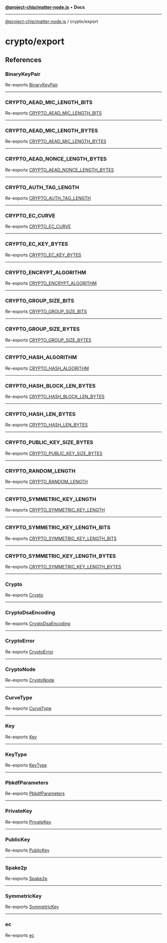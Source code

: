 [**@project-chip/matter-node.js**](../../README.md) • **Docs**

***

[@project-chip/matter-node.js](../../modules.md) / crypto/export

# crypto/export

## References

### BinaryKeyPair

Re-exports [BinaryKeyPair](README.md#binarykeypair)

***

### CRYPTO\_AEAD\_MIC\_LENGTH\_BITS

Re-exports [CRYPTO_AEAD_MIC_LENGTH_BITS](README.md#crypto_aead_mic_length_bits)

***

### CRYPTO\_AEAD\_MIC\_LENGTH\_BYTES

Re-exports [CRYPTO_AEAD_MIC_LENGTH_BYTES](README.md#crypto_aead_mic_length_bytes)

***

### CRYPTO\_AEAD\_NONCE\_LENGTH\_BYTES

Re-exports [CRYPTO_AEAD_NONCE_LENGTH_BYTES](README.md#crypto_aead_nonce_length_bytes)

***

### CRYPTO\_AUTH\_TAG\_LENGTH

Re-exports [CRYPTO_AUTH_TAG_LENGTH](README.md#crypto_auth_tag_length)

***

### CRYPTO\_EC\_CURVE

Re-exports [CRYPTO_EC_CURVE](README.md#crypto_ec_curve)

***

### CRYPTO\_EC\_KEY\_BYTES

Re-exports [CRYPTO_EC_KEY_BYTES](README.md#crypto_ec_key_bytes)

***

### CRYPTO\_ENCRYPT\_ALGORITHM

Re-exports [CRYPTO_ENCRYPT_ALGORITHM](README.md#crypto_encrypt_algorithm)

***

### CRYPTO\_GROUP\_SIZE\_BITS

Re-exports [CRYPTO_GROUP_SIZE_BITS](README.md#crypto_group_size_bits)

***

### CRYPTO\_GROUP\_SIZE\_BYTES

Re-exports [CRYPTO_GROUP_SIZE_BYTES](README.md#crypto_group_size_bytes)

***

### CRYPTO\_HASH\_ALGORITHM

Re-exports [CRYPTO_HASH_ALGORITHM](README.md#crypto_hash_algorithm)

***

### CRYPTO\_HASH\_BLOCK\_LEN\_BYTES

Re-exports [CRYPTO_HASH_BLOCK_LEN_BYTES](README.md#crypto_hash_block_len_bytes)

***

### CRYPTO\_HASH\_LEN\_BYTES

Re-exports [CRYPTO_HASH_LEN_BYTES](README.md#crypto_hash_len_bytes)

***

### CRYPTO\_PUBLIC\_KEY\_SIZE\_BYTES

Re-exports [CRYPTO_PUBLIC_KEY_SIZE_BYTES](README.md#crypto_public_key_size_bytes)

***

### CRYPTO\_RANDOM\_LENGTH

Re-exports [CRYPTO_RANDOM_LENGTH](README.md#crypto_random_length)

***

### CRYPTO\_SYMMETRIC\_KEY\_LENGTH

Re-exports [CRYPTO_SYMMETRIC_KEY_LENGTH](README.md#crypto_symmetric_key_length)

***

### CRYPTO\_SYMMETRIC\_KEY\_LENGTH\_BITS

Re-exports [CRYPTO_SYMMETRIC_KEY_LENGTH_BITS](README.md#crypto_symmetric_key_length_bits)

***

### CRYPTO\_SYMMETRIC\_KEY\_LENGTH\_BYTES

Re-exports [CRYPTO_SYMMETRIC_KEY_LENGTH_BYTES](README.md#crypto_symmetric_key_length_bytes)

***

### Crypto

Re-exports [Crypto](classes/Crypto.md)

***

### CryptoDsaEncoding

Re-exports [CryptoDsaEncoding](README.md#cryptodsaencoding)

***

### CryptoError

Re-exports [CryptoError](classes/CryptoError.md)

***

### CryptoNode

Re-exports [CryptoNode](classes/CryptoNode.md)

***

### CurveType

Re-exports [CurveType](enumerations/CurveType.md)

***

### Key

Re-exports [Key](README.md#key)

***

### KeyType

Re-exports [KeyType](enumerations/KeyType.md)

***

### PbkdfParameters

Re-exports [PbkdfParameters](interfaces/PbkdfParameters.md)

***

### PrivateKey

Re-exports [PrivateKey](README.md#privatekey-1)

***

### PublicKey

Re-exports [PublicKey](README.md#publickey-1)

***

### Spake2p

Re-exports [Spake2p](classes/Spake2p.md)

***

### SymmetricKey

Re-exports [SymmetricKey](README.md#symmetrickey)

***

### ec

Re-exports [ec](README.md#ec)
